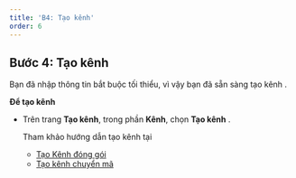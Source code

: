 ```yaml
---
title: 'B4: Tạo kênh'
order: 6
---
```


## Bước 4: Tạo kênh

Bạn đã nhập thông tin bắt buộc tối thiểu, vì vậy bạn đã sẵn sàng tạo kênh \.

**Để tạo kênh**

+ Trên trang **Tạo kênh**, trong phần **Kênh**, chọn **Tạo kênh** \.

   Tham khảo hướng dẫn tạo kênh tại

   *   [Tạo Kênh đóng gói](../03-transcode-package-channel/02-create-package-channel.md)
   *   [Tạo kênh chuyển mã](../03-transcode-package-channel/03-create-transcode-channel.md) 